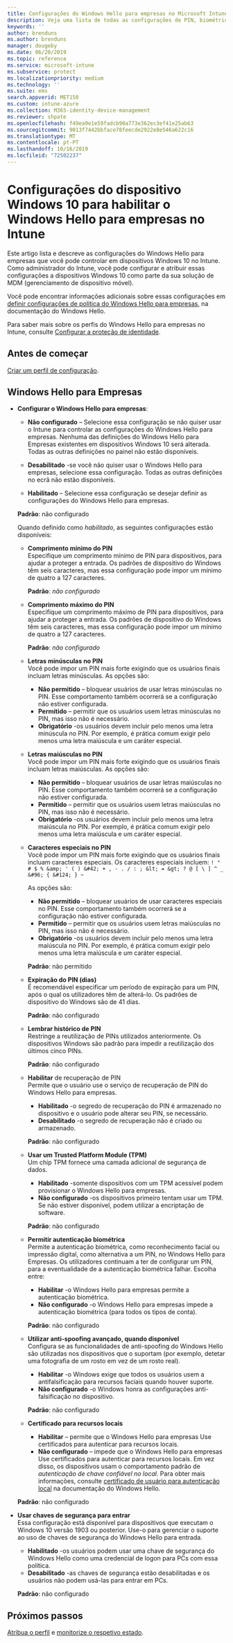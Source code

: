 ```yaml
---
title: Configurações do Windows Hello para empresas no Microsoft Intune – Azure | Microsoft Docs
description: Veja uma lista de todas as configurações de PIN, biométrica e anti-falsificação em um perfil de proteção de identidade para usar e configurar o Windows Hello para empresas em dispositivos Windows 10 no Microsoft Intune.
keywords: ''
author: brenduns
ms.author: brenduns
manager: dougeby
ms.date: 06/20/2019
ms.topic: reference
ms.service: microsoft-intune
ms.subservice: protect
ms.localizationpriority: medium
ms.technology: ''
ms.suite: ems
search.appverid: MET150
ms.custom: intune-azure
ms.collection: M365-identity-device-management
ms.reviewer: shpate
ms.openlocfilehash: f49ea9e1e59fadcb90a773e362ec3ef41e25ab63
ms.sourcegitcommit: 9013f7442bbface78feecde2922e8e546a622c16
ms.translationtype: MT
ms.contentlocale: pt-PT
ms.lasthandoff: 10/16/2019
ms.locfileid: "72502237"
---
```

# <a name="windows-10-device-settings-to-enable-windows-hello-for-business-in-intune"></a>Configurações do dispositivo Windows 10 para habilitar o Windows Hello para empresas no Intune

Este artigo lista e descreve as configurações do Windows Hello para empresas que você pode controlar em dispositivos Windows 10 no Intune. Como administrador do Intune, você pode configurar e atribuir essas configurações a dispositivos Windows 10 como parte da sua solução de MDM (gerenciamento de dispositivo móvel). 

Você pode encontrar informações adicionais sobre essas configurações em [definir configurações de política do Windows Hello para empresas](https://docs.microsoft.com/windows/security/identity-protection/hello-for-business/hello-cert-trust-policy-settings), na documentação do Windows Hello.


Para saber mais sobre os perfis do Windows Hello para empresas no Intune, consulte [Configurar a proteção de identidade](identity-protection-configure.md).

## <a name="before-you-begin"></a>Antes de começar

[Criar um perfil de configuração](identity-protection-configure.md#create-the-device-profile).

## <a name="windows-hello-for-business"></a>Windows Hello para Empresas
- **Configurar o Windows Hello para empresas**:
  - **Não configurado** – Selecione essa configuração se não quiser usar o Intune para controlar as configurações do Windows Hello para empresas. Nenhuma das definições do Windows Hello para Empresas existentes em dispositivos Windows 10 será alterada. Todas as outras definições no painel não estão disponíveis.

  - **Desabilitado** -se você não quiser usar o Windows Hello para empresas, selecione essa configuração. Todas as outras definições no ecrã não estão disponíveis.
  - **Habilitado** – Selecione essa configuração se desejar definir as configurações do Windows Hello para empresas.  
  
  **Padrão**: não configurado

  Quando definido como *habilitado*, as seguintes configurações estão disponíveis:

  - **Comprimento mínimo do PIN**  
    Especifique um comprimento mínimo de PIN para dispositivos, para ajudar a proteger a entrada. Os padrões de dispositivo do Windows têm seis caracteres, mas essa configuração pode impor um mínimo de quatro a 127 caracteres. 

    **Padrão**: *não configurado*

  - **Comprimento máximo do PIN**  
  Especifique um comprimento máximo de PIN para dispositivos, para ajudar a proteger a entrada. Os padrões de dispositivo do Windows têm seis caracteres, mas essa configuração pode impor um mínimo de quatro a 127 caracteres.  

    **Padrão**: *não configurado*  

  - **Letras minúsculas no PIN**  
    Você pode impor um PIN mais forte exigindo que os usuários finais incluam letras minúsculas. As opções são:

    - **Não permitido** – bloquear usuários de usar letras minúsculas no PIN. Esse comportamento também ocorrerá se a configuração não estiver configurada.
    - **Permitido** – permitir que os usuários usem letras minúsculas no PIN, mas isso não é necessário.
    - **Obrigatório** -os usuários devem incluir pelo menos uma letra minúscula no PIN. Por exemplo, é prática comum exigir pelo menos uma letra maiúscula e um caráter especial.

  - **Letras maiúsculas no PIN**  
    Você pode impor um PIN mais forte exigindo que os usuários finais incluam letras maiúsculas. As opções são:

    - **Não permitido** – bloquear usuários de usar letras maiúsculas no PIN. Esse comportamento também ocorrerá se a configuração não estiver configurada.
    - **Permitido** – permitir que os usuários usem letras maiúsculas no PIN, mas isso não é necessário.
    - **Obrigatório** -os usuários devem incluir pelo menos uma letra maiúscula no PIN. Por exemplo, é prática comum exigir pelo menos uma letra maiúscula e um caráter especial.

  - **Caracteres especiais no PIN**  
    Você pode impor um PIN mais forte exigindo que os usuários finais incluam caracteres especiais. Os caracteres especiais incluem: `! " # $ % &amp; ' ( ) &#42; + , - . / : ; &lt; = &gt; ? @ [ \ ] ^ _ &#96; { &#124; } ~`  

    As opções são:
    - **Não permitido** – bloquear usuários de usar caracteres especiais no PIN. Esse comportamento também ocorrerá se a configuração não estiver configurada.
    - **Permitido** – permitir que os usuários usem letras maiúsculas no PIN, mas isso não é necessário.
    - **Obrigatório** -os usuários devem incluir pelo menos uma letra maiúscula no PIN. Por exemplo, é prática comum exigir pelo menos uma letra maiúscula e um caráter especial.

    **Padrão**: não permitido

  - **Expiração do PIN (dias)**  
    É recomendável especificar um período de expiração para um PIN, após o qual os utilizadores têm de alterá-lo. Os padrões de dispositivo do Windows são de 41 dias.

    **Padrão**: não configurado

  - **Lembrar histórico de PIN**  
    Restringe a reutilização de PINs utilizados anteriormente. Os dispositivos Windows são padrão para impedir a reutilização dos últimos cinco PINs.  

    **Padrão**: não configurado  

  - **Habilitar**  de recuperação de PIN  
    Permite que o usuário use o serviço de recuperação de PIN do Windows Hello para empresas. 
    
    - **Habilitado** -o segredo de recuperação do PIN é armazenado no dispositivo e o usuário pode alterar seu PIN, se necessário.  
    - **Desabilitado** -o segredo de recuperação não é criado ou armazenado.

    **Padrão**: não configurado

  - **Usar um Trusted Platform Module (TPM)**    
    Um chip TPM fornece uma camada adicional de segurança de dados.  

    - **Habilitado** -somente dispositivos com um TPM acessível podem provisionar o Windows Hello para empresas.
    - **Não configurado** -os dispositivos primeiro tentam usar um TPM. Se não estiver disponível, podem utilizar a encriptação de software.
    
    **Padrão**: não configurado

  - **Permitir autenticação biométrica**  
     Permite a autenticação biométrica, como reconhecimento facial ou impressão digital, como alternativa a um PIN, no Windows Hello para Empresas. Os utilizadores continuam a ter de configurar um PIN, para a eventualidade de a autenticação biométrica falhar. Escolha entre:

    - **Habilitar** -o Windows Hello para empresas permite a autenticação biométrica.
    - **Não configurado** -o Windows Hello para empresas impede a autenticação biométrica (para todos os tipos de conta).

    **Padrão**: não configurado

  - **Utilizar anti-spoofing avançado, quando disponível**  
    Configura se as funcionalidades de anti-spoofing do Windows Hello são utilizadas nos dispositivos que o suportam (por exemplo, detetar uma fotografia de um rosto em vez de um rosto real).  
    - **Habilitar** -o Windows exige que todos os usuários usem a antifalsificação para recursos faciais quando houver suporte.
    - **Não configurado** -o Windows honra as configurações anti-falsificação no dispositivo.

    **Padrão**: não configurado

  - **Certificado para recursos locais**  

    - **Habilitar** – permite que o Windows Hello para empresas Use certificados para autenticar para recursos locais.
    - **Não configurado** – impede que o Windows Hello para empresas Use certificados para autenticar para recursos locais. Em vez disso, os dispositivos usam o comportamento padrão de *autenticação de chave confiável no local*. Para obter mais informações, consulte [certificado de usuário para autenticação local](https://docs.microsoft.com/windows/security/identity-protection/hello-for-business/hello-cert-trust-policy-settings#use-certificate-for-on-premises-authentication) na documentação do Windows Hello.  

  **Padrão**: não configurado

- **Usar chaves de segurança para entrar**  
  Essa configuração está disponível para dispositivos que executam o Windows 10 versão 1903 ou posterior. Use-o para gerenciar o suporte ao uso de chaves de segurança do Windows Hello para entrada.  

  - **Habilitado** -os usuários podem usar uma chave de segurança do Windows Hello como uma credencial de logon para PCs com essa política. 
  - **Desabilitado** -as chaves de segurança estão desabilitadas e os usuários não podem usá-las para entrar em PCs.   

  **Padrão**: não configurado

## <a name="next-steps"></a>Próximos passos

[Atribua o perfil](../configuration/device-profile-assign.md) e [monitorize o respetivo estado](../configuration/device-profile-monitor.md).
